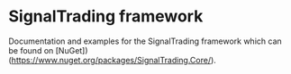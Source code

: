 # SignalTrading framework
Documentation and examples for the SignalTrading framework which can be found on [NuGet])(https://www.nuget.org/packages/SignalTrading.Core/).
